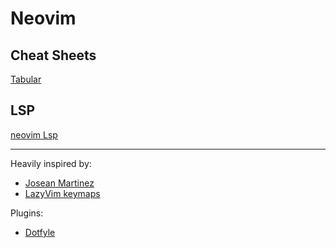 # Neovim

## Cheat Sheets

[Tabular](./cheatsheets/tabular.md)

## LSP

[neovim Lsp](https://neovim.io/doc/user/lsp.html)

---

Heavily inspired by:
- [Josean Martinez](https://youtu.be/NL8D8EkphUw)
- [LazyVim keymaps](https://github.com/LazyVim/LazyVim/blob/main/lua/lazyvim/config/keymaps.lua)

Plugins:
- [Dotfyle](https://dotfyle.com)
